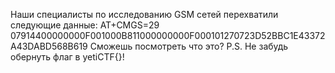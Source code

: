 Наши специалисты по исследованию GSM сетей перехватили следующие данные:
        AT+CMGS=29
        07914400000000F001000B811000000000F000101270723D52BBC1E43372A43DABD568B619
Сможешь посмотреть что это?
P.S. Не забудь обернуть флаг в yetiCTF{}!
